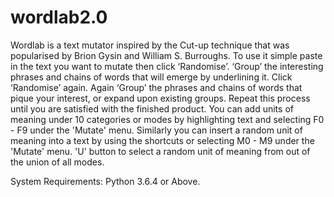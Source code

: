 # wordlab2.0
Wordlab is a text mutator inspired by the Cut-up technique that was popularised by Brion Gysin and William S. Burroughs. To use it simple paste in the text you want to mutate then click ‘Randomise’. ‘Group’ the interesting phrases and chains of words that will emerge by underlining it. Click ‘Randomise’ again. Again ‘Group’ the phrases and chains of words that pique your interest, or expand upon existing groups. Repeat this process until you are satisfied with the finished product. You can add units of meaning under 10 categories or modes by highlighting text and selecting F0 - F9 under the 'Mutate' menu. Similarly you can insert a random unit of meaning into a text by using the shortcuts or selecting M0 - M9 under the 'Mutate' menu. 'U' button to select a random unit of meaning from out of the union of all modes.

System Requirements: Python 3.6.4 or Above.
